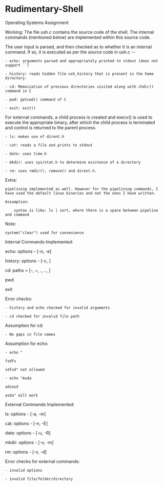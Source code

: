 # Rudimentary-Shell

Operating Systems Assignment

Working:
The file ush.c contains the source code of the shell. The internal commands (mentioned below) are implemented within this source code.

The user input is parsed, and then checked as to whether it is an internal command. If so, it is executed as per the source code in ush.c --

	- echo: arguments parsed and appropriately printed to stdout (does not support ``)
	
	- history: reads hidden file ush_history that is present in the home directory.
	
	- cd: Memoization of previous directories visited along with chdir() command in C
	
	- pwd: getcwd() command of C
	
	- exit: exit()
For external commands, a child process is created and execv() is used to execute the appropriate binary, after which the child process is terminated and control is returned to the parent process.

	- ls: makes use of dirent.h
	
	- cat: reads a file and prints to stdout
	
	- date: uses time.h
	
	- mkdir: uses sys/stat.h to determine existence of a directory
	
	- rm: uses rmdir(), remove() and dirent.h. 

Extra:

	pipelining implemented as well. However for the pipelining commands, I have used the default linux binaries and not the ones I have written. 
	
	Assumption:
	
		syntax is like: ls | sort, where there is a space between pipeline and command

Note:

	system("clear") used for convenience

Internal Commands Implemented:

echo: options - [-n, -e]

history: options - [-c, <any number>]
	
cd: paths = [-, ~, ., .., <any valid filepath>]
	
pwd

exit

Error checks:

	- history and echo checked for invalid arguments
	
	- cd checked for invalid file path

Assumption for cd:

	- No gaps in file names
	
Assumption for echo:

	- echo "
	
	fsdfs
	
	sdfsd" not allowed
	
	- echo "Asda
	
	adsasd
	
	asda" will work
	
External Commands Implemented:

ls: options - [-a, -m]

cat: options - [-n, -E]

date: options - [-u, -R]

mkdir: options - [-v, -m]

rm: options - [-v, -d]


Error checks for external commands: 

	- invalid options
	
	- invalid file/folder/directory
